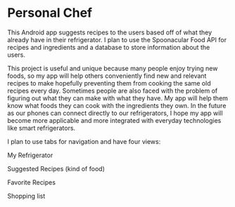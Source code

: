 <h1>Personal Chef</h1>

<p>This Android app suggests recipes to the users based off of what they already have in their refrigerator. I plan to use the Spoonacular Food API for recipes and ingredients and a database to store information about the users.
<p>
<p>This project is useful and unique because many people enjoy trying new foods, so my app will help others conveniently find new and relevant recipes to make hopefully preventing them from cooking the same old recipes every day. Sometimes people are also faced with the problem of figuring out what they can make with what they have. My app will help them know what foods they can cook with the ingredients they own. In the future as our phones can connect directly to our refrigerators, I hope my app will become more applicable and more integrated with everyday technologies like smart refrigerators.

<p>I plan to use tabs for navigation and have four views:
<p>My Refrigerator
<p>Suggested Recipes (kind of food)
<p>Favorite Recipes
<p>Shopping list
